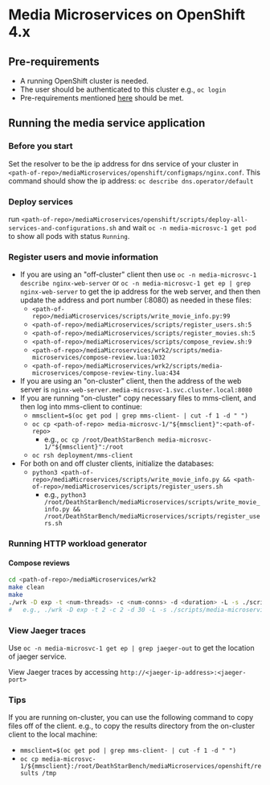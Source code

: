 # Media Microservices on OpenShift 4.x

## Pre-requirements

- A running OpenShift cluster is needed.
- The user should be authenticated to this cluster e.g., `oc login`
- Pre-requirements mentioned [here](https://github.com/delimitrou/DeathStarBench/blob/master/mediaMicroservices/README.md) should be met.

## Running the media service application

### Before you start

Set the resolver to be the ip address for dns service of your cluster in `<path-of-repo>/mediaMicroservices/openshift/configmaps/nginx.conf`.
This command should show the ip address: `oc describe dns.operator/default`

### Deploy services

run `<path-of-repo>/mediaMicroservices/openshift/scripts/deploy-all-services-and-configurations.sh`
and wait `oc -n media-microsvc-1 get pod` to show all pods with status `Running`.

### Register users and movie information

- If you are using an "off-cluster" client then use `oc -n media-microsvc-1 describe nginx-web-server` or `oc -n media-microsvc-1 get ep | grep nginx-web-server` to get the ip address for the web server, and then then update the address and port number (:8080) as needed in these files:
  - `<path-of-repo>/mediaMicroservices/scripts/write_movie_info.py:99`
  - `<path-of-repo>/mediaMicroservices/scripts/register_users.sh:5`
  - `<path-of-repo>/mediaMicroservices/scripts/register_movies.sh:5`
  - `<path-of-repo>/mediaMicroservices/scripts/compose_review.sh:9`
  - `<path-of-repo>/mediaMicroservices/wrk2/scripts/media-microservices/compose-review.lua:1032`
  - `<path-of-repo>/mediaMicroservices/wrk2/scripts/media-microservices/compose-review-tiny.lua:434`
- If you are using an "on-cluster" client, then the address of the web server is `nginx-web-server.media-microsvc-1.svc.cluster.local:8080`
- If you are running "on-cluster" copy necessary files to mms-client, and then log into mms-client to continue:
  - `mmsclient=$(oc get pod | grep mms-client- | cut -f 1 -d " ")`
  - `oc cp <path-of-repo> media-microsvc-1/"${mmsclient}":<path-of-repo>`
    - e.g., `oc cp /root/DeathStarBench media-microsvc-1/"${mmsclient}":/root`
  - `oc rsh deployment/mms-client`
- For both on and off cluster clients, initialize the databases:
  - `python3 <path-of-repo>/mediaMicroservices/scripts/write_movie_info.py && <path-of-repo>/mediaMicroservices/scripts/register_users.sh`
    - e.g., `python3 /root/DeathStarBench/mediaMicroservices/scripts/write_movie_info.py && /root/DeathStarBench/mediaMicroservices/scripts/register_users.sh`

### Running HTTP workload generator

#### Compose reviews

```bash
cd <path-of-repo>/mediaMicroservices/wrk2
make clean
make
./wrk -D exp -t <num-threads> -c <num-conns> -d <duration> -L -s ./scripts/media-microservices/compose-review.lua http://<webserver-address>:8080/wrk2-api/review/compose -R <reqs-per-sec>
#   e.g., ./wrk -D exp -t 2 -c 2 -d 30 -L -s ./scripts/media-microservices/compose-review.lua http://nginx-web-server.media-microsvc-1.svc.cluster.local:8080/wrk2-api/review/compose -R 2
```

### View Jaeger traces

Use `oc -n media-microsvc-1 get ep | grep jaeger-out` to get the location of jaeger service.

View Jaeger traces by accessing `http://<jaeger-ip-address>:<jaeger-port>` 


### Tips

If you are running on-cluster, you can use the following command to copy files off of the client.
e.g., to copy the results directory from the on-cluster client to the local machine:
  - `mmsclient=$(oc get pod | grep mms-client- | cut -f 1 -d " ")`
  - `oc cp media-microsvc-1/${mmsclient}:/root/DeathStarBench/mediaMicroservices/openshift/results /tmp`
